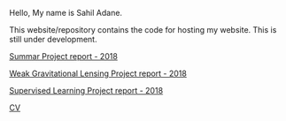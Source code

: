 Hello, My name is Sahil Adane. 

This website/repository contains the code for hosting my website. This is still under development. 

[Summar Project report - 2018](Summer_Project_2018_Report.pdf)

[Weak Gravitational Lensing Project report - 2018](weak_lensing_project_report_2018.pdf)

[Supervised Learning Project report - 2018](SLP_report_2018.pdf)

[CV](CV_final.pdf)
